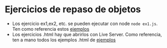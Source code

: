 # Ejercicios de repaso de objetos

- Los ejercicio ex1,ex2, etc. se pueden ejecutar con node `node ex1.js`. Ten como referencia estos [ejemplos](https://github.com/omiras/objects-playground)
- Los ejercicios .html hay que abrirlos con Live Server. Como referencia, ten a mano todos los ejemplos .html de [ejemplos](https://github.com/omiras/ejemplos-javascript-pimec-front-end)
